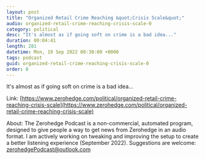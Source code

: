 ```yaml
---
layout: post
title: "Organized Retail Crime Reaching &quot;Crisis Scale&quot;"
audio: organized-retail-crime-reaching-crisis-scale-0
category: political
desc: "It's almost as if going soft on crime is a bad idea..."
duration: 00:04:41
length: 281
datetime: Mon, 19 Sep 2022 00:30:00 +0000
tags: podcast
guid: organized-retail-crime-reaching-crisis-scale-0
order: 0
---
```

It's almost as if going soft on crime is a bad idea...

Link: [https://www.zerohedge.com/political/organized-retail-crime-reaching-crisis-scale](https://www.zerohedge.com/political/organized-retail-crime-reaching-crisis-scale)

About: The Zerohedge Podcast is a non-commercial, automated program, designed to give people a way to get news from Zerohedge in an audio format.  I am actively working on tweaking and improving the setup to create a better listening experience (September 2022).  Suggestions are welcome: [zerohedgePodcast@outlook.com](mailto:zerohedgePodcast@outlook.com)